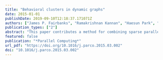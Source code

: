 ```yaml
---
title: "Behavioral clusters in dynamic graphs"
date: 2015-01-01
publishDate: 2019-09-10T12:18:37.171071Z
authors: ["James P. Fairbanks", "Ramakrishnan Kannan", "Haesun Park", "David A. Bader"]
publication_types: ["2"]
abstract: "This paper contributes a method for combining sparse parallel graph algorithms with dense parallel linear algebra algorithms in order to understand dynamic graphs including the temporal behavior of vertices. Our method is the first to cluster vertices in a dynamic graph based on arbitrary temporal behaviors. In order to successfully implement this method, we develop a feature based pipeline for dynamic graphs and apply Nonnegative Matrix Factorization (NMF) to these features. We demonstrate these steps with a sample of the Twitter mentions graph as well as a CAIDA network traffic graph. We contribute and analyze a parallel NMF algorithm presenting both theoretical and empirical studies of performance. This work can be leveraged by graph/network analysts to understand the temporal behavior cluster structure and segmentation structure of dynamic graphs."
featured: false
publication: "*Parallel Computing*"
url_pdf: "https://doi.org/10.1016/j.parco.2015.03.002"
doi: "10.1016/j.parco.2015.03.002"
---
```


